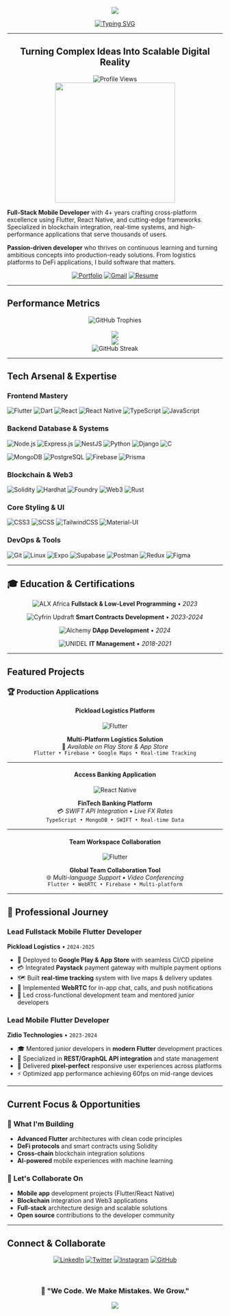 <div align="center">
  <img src="https://capsule-render.vercel.app/api?type=waving&color=gradient&customColorList=12,20,24,25,27&height=280&section=header&text=Justice%20Andrew%20Chukwuweike&fontSize=45&fontColor=fff&animation=fadeIn&fontAlignY=38&desc=Fullstack%20Mobile%20Web%20%7C%20Blockchain%20SmartContracts%20%7C%20DeFi%20and%20DApps&descAlignY=51&descAlign=62"/>
</div>

<div align="center">
  
  [![Typing SVG](https://readme-typing-svg.herokuapp.com?font=Orbitron&size=24&duration=3000&pause=1000&color=9D4EDD&center=true&vCenter=true&width=600&lines=4%2B+Years+Mobile+Development;Smart+Contract+Integration+Expert;Cross-Platform+App+Architect;Blockchain+%26+Web3+Enthusiast;Always+Pushing+Tech+Boundaries)](https://git.io/typing-svg)
  
</div>

---

<div align="center">

## **Turning Complex Ideas Into Scalable Digital Reality**

<img src="https://komarev.com/ghpvc/?username=unawarexi&label=Profile%20Views&color=9D4EDD&style=for-the-badge" alt="Profile Views" />

</div>

<div align="center">
<img src="https://user-images.githubusercontent.com/74038190/229223263-cf2e4b07-2615-4f87-9c38-e37600f8381a.gif" width="280" style="max-width: 100%; height: auto;"/>
</div>

**Full-Stack Mobile Developer** with 4+ years crafting cross-platform excellence using Flutter, React Native, and cutting-edge frameworks. Specialized in blockchain integration, real-time systems, and high-performance applications that serve thousands of users.

**Passion-driven developer** who thrives on continuous learning and turning ambitious concepts into production-ready solutions. From logistics platforms to DeFi applications, I build software that matters.

<div align="center">

[![Portfolio](https://img.shields.io/badge/🌐_Portfolio-6A0DAD?style=for-the-badge&logoColor=white)](https://dev-andrewcorp.onrender.com/)
[![Gmail](https://img.shields.io/badge/📧_Email-9D4EDD?style=for-the-badge&logoColor=white)](mailto:chukwuweike.work@gmail.com)
[![Resume](https://img.shields.io/badge/📄_Resume-8B5A8C?style=for-the-badge&logoColor=white)](https://drive.google.com/file/d/1jb4Zm_mv-Shcp5VYv-rfJ2qWipObS5p6/view?usp=drive_link)

</div>

---

## **Performance Metrics**

<div align="center">
  <img src="https://github-profile-trophy.vercel.app/?username=unawarexi&theme=discord&row=1&column=7&margin-w=5&margin-h=5&no-bg=true" alt="GitHub Trophies" style="max-width: 100%; height: auto;"/>
</div>

<br/>

<div align="center">
  <picture>
    <img height="180em" src="https://github-readme-stats.vercel.app/api?username=unawarexi&show_icons=true&theme=midnight-purple&include_all_commits=true&count_private=true&border_radius=15&bg_color=0D1117&title_color=9D4EDD&icon_color=C77DFF&text_color=E0E6ED&border_color=6A4C93" style="max-width: 100%; height: auto;"/>
  </picture>
</div>

<div align="center">
  <picture>
    <img height="180em" src="https://github-readme-stats.vercel.app/api/top-langs/?username=unawarexi&layout=compact&langs_count=8&theme=midnight-purple&border_radius=15&bg_color=0D1117&title_color=9D4EDD&text_color=E0E6ED&border_color=6A4C93" style="max-width: 100%; height: auto;"/>
  </picture>
</div>

<div align="center">
  <picture>
    <img height="180em" src="https://github-readme-streak-stats.herokuapp.com/?user=unawarexi&theme=midnight-purple&background=0D1117&ring=9D4EDD&fire=C77DFF&currStreakLabel=E0E6ED&border_radius=15" alt="GitHub Streak" style="max-width: 100%; height: auto;"/>
  </picture>
</div>

---

## **Tech Arsenal & Expertise**

### **Frontend Mastery**

![Flutter](https://img.shields.io/badge/Flutter-02569B?style=for-the-badge&logo=flutter&logoColor=white)
![Dart](https://img.shields.io/badge/Dart-0175C2?style=for-the-badge&logo=dart&logoColor=white)
![React](https://img.shields.io/badge/React-20232A?style=for-the-badge&logo=react&logoColor=61DAFB)
![React Native](https://img.shields.io/badge/React_Native-20232A?style=for-the-badge&logo=react&logoColor=61DAFB)
![TypeScript](https://img.shields.io/badge/TypeScript-007ACC?style=for-the-badge&logo=typescript&logoColor=white)
![JavaScript](https://img.shields.io/badge/JavaScript-F7DF1E?style=for-the-badge&logo=javascript&logoColor=black)

### **Backend Database & Systems**

![Node.js](https://img.shields.io/badge/Node.js-43853D?style=for-the-badge&logo=node.js&logoColor=white)
![Express.js](https://img.shields.io/badge/Express.js-404D59?style=for-the-badge&logo=express&logoColor=white)
![NestJS](https://img.shields.io/badge/NestJS-E0234E?style=for-the-badge&logo=nestjs&logoColor=white)
![Python](https://img.shields.io/badge/Python-3776AB?style=for-the-badge&logo=python&logoColor=white)
![Django](https://img.shields.io/badge/Django-092E20?style=for-the-badge&logo=django&logoColor=white)
![C](https://img.shields.io/badge/C-00599C?style=for-the-badge&logo=c&logoColor=white)

![MongoDB](https://img.shields.io/badge/MongoDB-4EA94B?style=for-the-badge&logo=mongodb&logoColor=white)
![PostgreSQL](https://img.shields.io/badge/PostgreSQL-316192?style=for-the-badge&logo=postgresql&logoColor=white)
![Firebase](https://img.shields.io/badge/Firebase-039BE5?style=for-the-badge&logo=Firebase&logoColor=white)
![Prisma](https://img.shields.io/badge/Prisma-2D3748?style=for-the-badge&logo=prisma&logoColor=white)

### **Blockchain & Web3**

![Solidity](https://img.shields.io/badge/Solidity-363636?style=for-the-badge&logo=solidity&logoColor=white)
![Hardhat](https://img.shields.io/badge/Hardhat-FFF100?style=for-the-badge&logo=hardhat&logoColor=black)
![Foundry](https://img.shields.io/badge/Foundry-1E1E1E?style=for-the-badge&logoColor=white)
![Web3](https://img.shields.io/badge/Web3-F16822?style=for-the-badge&logo=web3.js&logoColor=white)
![Rust](https://img.shields.io/badge/Rust-000000?style=for-the-badge&logo=rust&logoColor=white)

### **Core Styling & UI**

![CSS3](https://img.shields.io/badge/CSS3-1572B6?style=for-the-badge&logo=css3&logoColor=white)
![SCSS](https://img.shields.io/badge/SCSS-CC6699?style=for-the-badge&logo=sass&logoColor=white)
![TailwindCSS](https://img.shields.io/badge/Tailwind_CSS-38B2AC?style=for-the-badge&logo=tailwind-css&logoColor=white)
![Material-UI](https://img.shields.io/badge/MUI-0081CB?style=for-the-badge&logo=material-ui&logoColor=white)

### **DevOps & Tools**

![Git](https://img.shields.io/badge/Git-F05032?style=for-the-badge&logo=git&logoColor=white)
![Linux](https://img.shields.io/badge/Linux-FCC624?style=for-the-badge&logo=linux&logoColor=black)
![Expo](https://img.shields.io/badge/Expo-000020?style=for-the-badge&logo=expo&logoColor=white)
![Supabase](https://img.shields.io/badge/Supabase-3ECF8E?style=for-the-badge&logo=supabase&logoColor=white)
![Postman](https://img.shields.io/badge/Postman-FF6C37?style=for-the-badge&logo=postman&logoColor=white)
![Redux](https://img.shields.io/badge/Redux-593D88?style=for-the-badge&logo=redux&logoColor=white)
![Figma](https://img.shields.io/badge/Figma-F24E1E?style=for-the-badge&logo=figma&logoColor=white)

---

## 🎓 **Education & Certifications**

<div align="center">

![ALX Africa](https://img.shields.io/badge/ALX_Africa-Software_Engineering-FF6B35?style=for-the-badge&logoColor=white)
**Fullstack & Low-Level Programming** • *2023*

![Cyfrin Updraft](https://img.shields.io/badge/Cyfrin_Updraft-Web3_Blockchain-6366F1?style=for-the-badge&logoColor=white)
**Smart Contracts Development** • *2023-2024*

![Alchemy](https://img.shields.io/badge/Alchemy-Ethereum_Development-4F46E5?style=for-the-badge&logoColor=white)
**DApp Development** • *2024*

![UNIDEL](https://img.shields.io/badge/UNIDEL-Network_Administration-059669?style=for-the-badge&logoColor=white)
**IT Management** • *2018-2021*

</div>

---

## **Featured Projects**

### 🏆 **Production Applications**

<div align="center">

#### **Pickload Logistics Platform**
![Flutter](https://img.shields.io/badge/Flutter-Mobile_App-02569B?style=for-the-badge&logo=flutter&logoColor=white)

**Multi-Platform Logistics Solution**  
📱 *Available on Play Store & App Store*  
`Flutter • Firebase • Google Maps • Real-time Tracking`

---

#### **Access Banking Application**
![React Native](https://img.shields.io/badge/React_Native-FinTech-20232A?style=for-the-badge&logo=react&logoColor=61DAFB)

**FinTech Banking Platform**  
💳 *SWIFT API Integration • Live FX Rates*  
`TypeScript • MongoDB • SWIFT • Real-time Data`

---

#### **Team Workspace Collaboration**
![Flutter](https://img.shields.io/badge/Flutter-Productivity-02569B?style=for-the-badge&logo=flutter&logoColor=white)

**Global Team Collaboration Tool**  
🌐 *Multi-language Support • Video Conferencing*  
`Flutter • WebRTC • Firebase • Multi-platform`

</div>

---

## 💼 **Professional Journey**

### **Lead Fullstack Mobile Flutter Developer**
**Pickload Logistics** • `2024-2025`

- 🚀 Deployed to **Google Play & App Store** with seamless CI/CD pipeline
- 💳 Integrated **Paystack** payment gateway with multiple payment options
- 🗺️ Built **real-time tracking** system with live maps & delivery updates
- 📱 Implemented **WebRTC** for in-app chat, calls, and push notifications
- 👥 Led cross-functional development team and mentored junior developers

### **Lead Mobile Flutter Developer**
**Zidio Technologies** • `2023-2024`

- 🎓 Mentored junior developers in **modern Flutter** development practices
- 🔗 Specialized in **REST/GraphQL API integration** and state management
- 🎨 Delivered **pixel-perfect** responsive user experiences across platforms
- ⚡ Optimized app performance achieving 60fps on mid-range devices

---

## **Current Focus & Opportunities**

### 🌱 **What I'm Building**
- **Advanced Flutter** architectures with clean code principles
- **DeFi protocols** and smart contracts using Solidity
- **Cross-chain** blockchain integration solutions
- **AI-powered** mobile experiences with machine learning

### 🤝 **Let's Collaborate On**
- **Mobile app** development projects (Flutter/React Native)
- **Blockchain** integration and Web3 applications
- **Full-stack** architecture design and scalable solutions
- **Open source** contributions to the developer community

---

## **Connect & Collaborate**

<div align="center">
  
[![LinkedIn](https://img.shields.io/badge/LinkedIn-0077B5?style=for-the-badge&logo=linkedin&logoColor=white)](https://linkedin.com/in/andrew-j-chukwuweike-se)
[![Twitter](https://img.shields.io/badge/Twitter-1DA1F2?style=for-the-badge&logo=twitter&logoColor=white)](https://twitter.com/d_unaware)
[![Instagram](https://img.shields.io/badge/Instagram-E4405F?style=for-the-badge&logo=instagram&logoColor=white)](https://instagram.com/the_andrewscorp)
[![GitHub](https://img.shields.io/badge/GitHub-100000?style=for-the-badge&logo=github&logoColor=white)](https://github.com/unawarexi)

</div>

<br/>

<div align="center">
  
### 💜 **"We Code. We Make Mistakes. We Grow."**

<img src="https://capsule-render.vercel.app/api?type=waving&color=gradient&customColorList=12,20,24,25,27&height=100&section=footer&text=✨%20Building%20the%20future,%20one%20commit%20at%20a%20time%20✨&fontColor=fff&fontSize=16"/>

</div>
